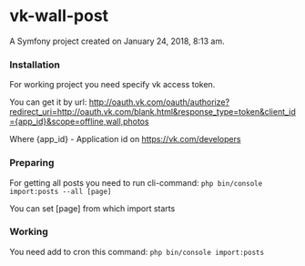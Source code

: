 # vk-wall-post
A Symfony project created on January 24, 2018, 8:13 am.

### Installation
For working project you need specify vk access token.

You can get it by url: http://oauth.vk.com/oauth/authorize?redirect_uri=http://oauth.vk.com/blank.html&response_type=token&client_id={app_id}&scope=offline,wall,photos

Where {app_id} - Application id on https://vk.com/developers

### Preparing
For getting all posts you need to run cli-command: `php bin/console import:posts --all [page]`

You can set [page] from which import starts

### Working
You need add to cron this command: `php bin/console import:posts`